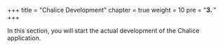 +++
title = "Chalice Development"
chapter = true
weight = 10
pre = "<b>3. </b>"
+++

In this section, you will start the actual development of the Chalice application.

